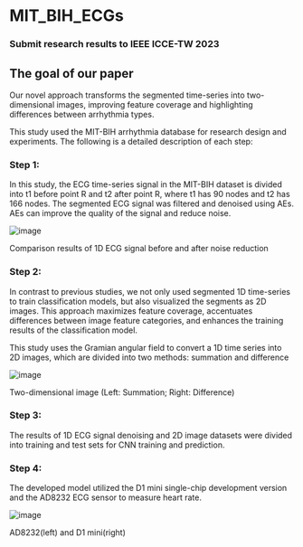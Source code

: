 # MIT_BIH_ECGs
### Submit research results to IEEE ICCE-TW 2023 
## The goal of our paper
Our novel approach transforms the segmented time-series into two-dimensional images, improving feature coverage and highlighting differences between arrhythmia types.

This study used the MIT-BIH arrhythmia database for research design and experiments. The following is a detailed description of each step:

### Step 1: 
In this study, the ECG time-series signal in the MIT-BIH dataset is divided into t1 before point R and t2 after point R, where t1 has 90 nodes and t2 has 166 nodes. The segmented ECG signal was filtered and denoised using AEs. AEs can improve the quality of the signal and reduce noise. 

![image](https://github.com/tsubasa-k/MIT_BIH_ECGs/assets/61736148/281ebeec-c644-4469-9a2d-230f8c370ff5)

Comparison results of 1D ECG signal before and after noise reduction

### Step 2: 
In contrast to previous studies, we not only used segmented 1D time-series to train classification models, but also visualized the segments as 2D images. 
This approach maximizes feature coverage, accentuates differences between image feature categories, and enhances the training results of the classification model.

This study uses the Gramian angular field to convert a 1D time series into 2D images, which are divided into two methods: summation and difference

![image](https://github.com/tsubasa-k/MIT_BIH_ECGs/assets/61736148/a9b28b83-6196-436f-a38b-0be4afd2d4b0)

Two-dimensional image
 (Left: Summation; Right: Difference)

### Step 3: 
The results of 1D ECG signal denoising and 2D image datasets were divided into training and test sets for CNN training and prediction.

### Step 4: 
The developed model utilized the D1 mini single-chip development version and the AD8232 ECG sensor to measure heart rate.

![image](https://github.com/tsubasa-k/MIT_BIH_ECGs/assets/61736148/90c56fa1-9587-439b-9807-1c103c89a145)

AD8232(left) and D1 mini(right)










